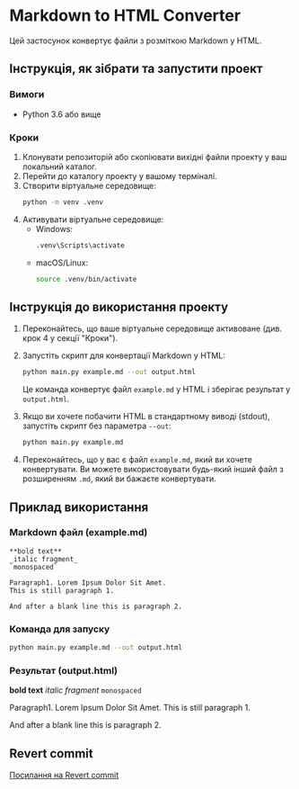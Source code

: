 # Markdown to HTML Converter

Цей застосунок конвертує файли з розміткою Markdown у HTML.

## Інструкція, як зібрати та запустити проект

### Вимоги
- Python 3.6 або вище

### Кроки

1. Клонувати репозиторій або скопіювати вихідні файли проекту у ваш локальний каталог.
2. Перейти до каталогу проекту у вашому терміналі.
3. Створити віртуальне середовище:
    ```sh
    python -m venv .venv
    ```
4. Активувати віртуальне середовище:
    - Windows:
      ```sh
      .venv\Scripts\activate
      ```
    - macOS/Linux:
      ```sh
      source .venv/bin/activate
      ```
      
## Інструкція до використання проекту

1. Переконайтесь, що ваше віртуальне середовище активоване (див. крок 4 у секції "Кроки").
2. Запустіть скрипт для конвертації Markdown у HTML:
    ```sh
    python main.py example.md --out output.html
    ```
   Це команда конвертує файл `example.md` у HTML і зберігає результат у `output.html`.

3. Якщо ви хочете побачити HTML в стандартному виводі (stdout), запустіть скрипт без параметра `--out`:
    ```sh
    python main.py example.md
    ```
4. Переконайтесь, що у вас є файл `example.md`, який ви хочете конвертувати. Ви можете використовувати будь-який інший файл з розширенням `.md`, який ви бажаєте конвертувати.

## Приклад використання

### Markdown файл (example.md)

```
**bold text**
_italic fragment_
`monospaced`

Paragraph1. Lorem Ipsum Dolor Sit Amet.
This is still paragraph 1.

And after a blank line this is paragraph 2.
```
### Команда для запуску

   ```sh
   python main.py example.md --out output.html
   ```
### Результат (output.html)

**bold text**
_italic fragment_
`monospaced`

Paragraph1. Lorem Ipsum Dolor Sit Amet.
This is still paragraph 1.

And after a blank line this is paragraph 2.

## Revert commit

[Посилання на Revert commit](https://github.com/chErnykovaDD/lab1_sdmt/commit/2051241a480d1b8a9a3d3d37add0a51e56141ea2)